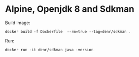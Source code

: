 Alpine, Openjdk 8 and Sdkman
============================

Build image:

	docker build -f Dockerfile  --rm=true --tag=denr/sdkman .

Run:

	docker run -it denr/sdkman java -version
